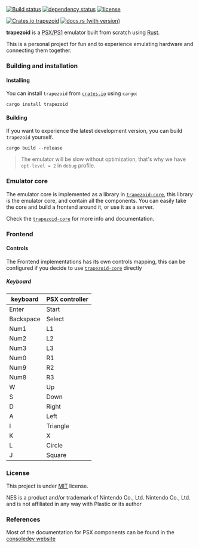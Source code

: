<!-- <p align="center">
  <a href="https://github.com/Amjad50/trapezoid"><img alt="trapezoid" src="images/logo.svg" width="60%"></a>
  <p align="center">PSX emulator in <em>Rust</em></p>
</p> -->


[![Build status](https://github.com/Amjad50/trapezoid/workflows/Rust/badge.svg)](https://actions-badge.atrox.dev/Amjad50/trapezoid/goto)
[![dependency status](https://deps.rs/repo/github/Amjad50/trapezoid/status.svg)](https://deps.rs/repo/github/Amjad50/trapezoid)
[![license](https://img.shields.io/github/license/Amjad50/trapezoid)](./LICENSE)

[![Crates.io trapezoid](https://img.shields.io/crates/v/trapezoid)](https://crates.io/crates/trapezoid)
[![docs.rs (with version)](https://img.shields.io/docsrs/trapezoid/latest)](https://docs.rs/trapezoid/latest/trapezoid/)

**trapezoid** is a [PSX/PS1](https://en.wikipedia.org/wiki/PlayStation_(console)) emulator built from scratch using [Rust].

This is a personal project for fun and to experience emulating hardware and connecting them together.

### Building and installation

#### Installing
You can install `trapezoid` from [`crates.io`](https://crates.io/crates/trapezoid) using `cargo`:
```
cargo install trapezoid
```

#### Building
If you want to experience the latest development version, you can build `trapezoid` yourself.
```
cargo build --release
```
> The emulator will be slow without optimization, that's why we have `opt-level = 2` in `debug` profile.

### Emulator core
The emulator core is implemented as a library in [`trapezoid-core`], this library is the emulator core, and contain
all the components. You can easily take the core and build a frontend around it, or use it as a server.

Check the [`trapezoid-core`] for more info and documentation.

### Frontend


#### Controls
The Frontend implementations has its own controls mapping, this can be configured
if you decide to use [`trapezoid-core`] directly

##### Keyboard



| keyboard  | PSX controller |
| --------- | -------------- |
| Enter     | Start          |
| Backspace | Select         |
| Num1      | L1             |
| Num2      | L2             |
| Num3      | L3             |
| Num0      | R1             |
| Num9      | R2             |
| Num8      | R3             |
| W         | Up             |
| S         | Down           |
| D         | Right          |
| A         | Left           |
| I         | Triangle       |
| K         | X              |
| L         | Circle         |
| J         | Square         |

### License
This project is under [MIT](./LICENSE) license.

NES is a product and/or trademark of Nintendo Co., Ltd. Nintendo Co., Ltd. and is not affiliated in any way with Plastic or its author

### References
Most of the documentation for PSX components can be found in the [consoledev website](https://psx-spx.consoledev.net/)

[Rust]: https://www.rust-lang.org/
[`trapezoid-core`]: ./trapezoid-core/README.md